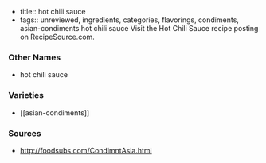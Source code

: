 - title:: hot chili sauce
- tags:: unreviewed, ingredients, categories, flavorings, condiments, asian-condiments
hot chili sauce Visit the Hot Chili Sauce recipe posting on RecipeSource.com.

### Other Names

* hot chili sauce

### Varieties

* [[asian-condiments]]

### Sources
* http://foodsubs.com/CondimntAsia.html
